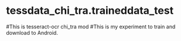 # tessdata_chi_tra.traineddata_test

#This is tesseract-ocr chi_tra mod 
#This is my experiment to train and download to Android.


